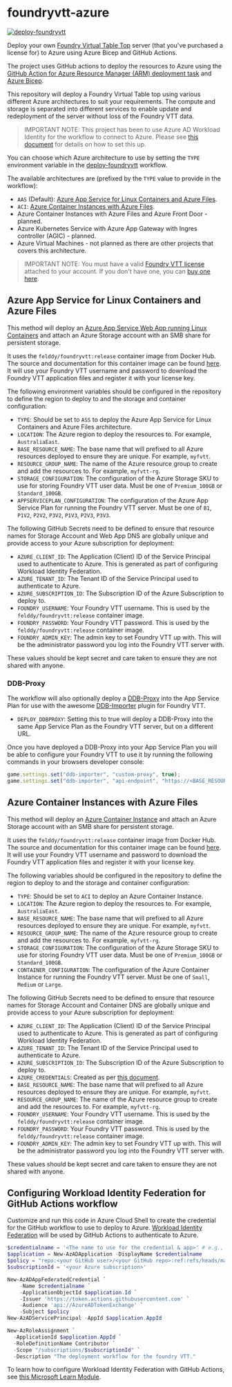 # foundryvtt-azure

[![deploy-foundryvtt](https://github.com/DsrDemoOrg/foundryvtt-azure/actions/workflows/deploy-foundryvtt.yml/badge.svg)](https://github.com/DsrDemoOrg/foundryvtt-azure/actions/workflows/deploy-foundryvtt.yml)

Deploy your own [Foundry Virtual Table Top](https://foundryvtt.com/) server (that you've purchased a license for) to Azure using Azure Bicep and GitHub Actions.

The project uses GitHub actions to deploy the resources to Azure using the [GitHub Action for Azure Resource Manager (ARM) deployment task](https://github.com/Azure/arm-deploy) and [Azure Bicep](https://aka.ms/Bicep).

This repository will deploy a Foundry Virtual Table top using various different Azure architectures to suit your requirements. The compute and storage is separated into different services to enable update and redeployment of the server without loss of the Foundry VTT data.

> IMPORTANT NOTE: This project has been to use Azure AD Workload Identity for the workflow to connect to Azure. Please see [this document](https://learn.microsoft.com/en-us/azure/developer/github/connect-from-azure) for details on how to set this up.

You can choose which Azure architecture to use by setting the `TYPE` environment variable in the [deploy-foundryvtt](https://github.com/DsrDemoOrg/foundryvtt-azure/actions/workflows/deploy-foundryvtt.yml) workflow.

The available architectures are (prefixed by the `TYPE` value to provide in the workflow):

- `AAS` (Default): [Azure App Service for Linux Containers and Azure Files](#azure-app-service-for-linux-containers-and-azure-files).
- `ACI`: [Azure Container Instances with Azure Files](#azure-container-instances-with-azure-files).
- Azure Container Instances with Azure Files and Azure Front Door - planned.
- Azure Kubernetes Service with Azure App Gateway with Ingres controller (AGIC) - planned.
- Azure Virtual Machines - not planned as there are other projects that covers this architecture.

> IMPORTANT NOTE: You must have a valid [Foundry VTT license](https://foundryvtt.com/) attached to your account. If you don't have one, you can [buy one here](https://foundryvtt.com/purchase/).

## Azure App Service for Linux Containers and Azure Files

This method will deploy an [Azure App Service Web App running Linux Containers](https://learn.microsoft.com/azure/app-service/configure-custom-container) and attach an Azure Storage account with an SMB share for persistent storage.

It uses the `felddy/foundryvtt:release` container image from Docker Hub. The source and documentation for this container image can be found [here](https://github.com/felddy/foundryvtt-docker). It will use your Foundry VTT username and password to download the Foundry VTT application files and register it with your license key.

The following environment variables should be configured in the repository to define the region to deploy to and the storage and container configuration:

- `TYPE`: Should be set to `ASS` to deploy the Azure App Service for Linux Containers and Azure Files architecture.
- `LOCATION`: The Azure region to deploy the resources to. For example, `AustraliaEast`.
- `BASE_RESOURCE_NAME`: The base name that will prefixed to all Azure resources deployed to ensure they are unique. For example, `myfvtt`.
- `RESOURCE_GROUP_NAME`: The name of the Azure resource group to create and add the resources to. For example, `myfvtt-rg`.
- `STORAGE_CONFIGURATION`: The configuration of the Azure Storage SKU to use for storing Foundry VTT user data. Must be one of `Premium_100GB` or `Standard_100GB`.
- `APPSERVICEPLAN_CONFIGURATION`: The configuration of the Azure App Service Plan for running the Foundry VTT server. Must be one of `B1`, `P1V2`, `P2V2`, `P3V2`, `P1V3`, `P2V3`, `P3V3`.

The following GitHub Secrets need to be defined to ensure that resource names for Storage Account and Web App DNS are globally unique and provide access to your Azure subscription for deployment:

- `AZURE_CLIENT_ID`: The Application (Client) ID of the Service Principal used to authenticate to Azure. This is generated as part of configuring Workload Identity Federation.
- `AZURE_TENANT_ID`: The Tenant ID of the Service Principal used to authenticate to Azure.
- `AZURE_SUBSCRIPTION_ID`: The Subscription ID of the Azure Subscription to deploy to.
- `FOUNDRY_USERNAME`: Your Foundry VTT username. This is used by the `felddy/foundryvtt:release` container image.
- `FOUNDRY_PASSWORD`: Your Foundry VTT password. This is used by the `felddy/foundryvtt:release` container image.
- `FOUNDRY_ADMIN_KEY`: The admin key to set Foundry VTT up with. This will be the administrator password you log into the Foundry VTT server with.

These values should be kept secret and care taken to ensure they are not shared with anyone.

### DDB-Proxy

The workflow will also optionally deploy a [DDB-Proxy](https://github.com/MrPrimate/ddb-proxy) into the App Service Plan for use with the awesome [DDB-Importer](https://github.com/MrPrimate/ddb-importer) plugin for Foundry VTT.

- `DEPLOY_DDBPROXY`: Setting this to true will deploy a DDB-Proxy into the same App Service Plan as the Foundry VTT server, but on a different URL.

Once you have deployed a DDB-Proxy into your App Service Plan you will be able to configure your Foundry VTT to use it by running the following commands in your browsers developer console:

```javascript
game.settings.set("ddb-importer", "custom-proxy", true);
game.settings.set("ddb-importer", "api-endpoint", "https://<BASE_RESOURCE_NAME>ddbproxy.azurewebsites.net");
```

## Azure Container Instances with Azure Files

This method will deploy an [Azure Container Instance](https://learn.microsoft.com/azure/container-instances/container-instances-overview) and attach an Azure Storage account with an SMB share for persistent storage.

It uses the `felddy/foundryvtt:release` container image from Docker Hub. The source and documentation for this container image can be found [here](https://github.com/felddy/foundryvtt-docker). It will use your Foundry VTT username and password to download the Foundry VTT application files and register it with your license key.

The following variables should be configured in the repository to define the region to deploy to and the storage and container configuration:

- `TYPE`: Should be set to `ACI` to deploy an Azure Container Instance.
- `LOCATION`: The Azure region to deploy the resources to. For example, `AustraliaEast`.
- `BASE_RESOURCE_NAME`: The base name that will prefixed to all Azure resources deployed to ensure they are unique. For example, `myfvtt`.
- `RESOURCE_GROUP_NAME`: The name of the Azure resource group to create and add the resources to. For example, `myfvtt-rg`.
- `STORAGE_CONFIGURATION`: The configuration of the Azure Storage SKU to use for storing Foundry VTT user data. Must be one of `Premium_100GB` or `Standard_100GB`.
- `CONTAINER_CONFIGURATION`: The configuration of the Azure Container Instance for running the Foundry VTT server. Must be one of `Small`, `Medium` or `Large`.

The following GitHub Secrets need to be defined to ensure that resource names for Storage Account and Container DNS are globally unique and provide access to your Azure subscription for deployment:

- `AZURE_CLIENT_ID`: The Application (Client) ID of the Service Principal used to authenticate to Azure. This is generated as part of configuring Workload Identity Federation.
- `AZURE_TENANT_ID`: The Tenant ID of the Service Principal used to authenticate to Azure.
- `AZURE_SUBSCRIPTION_ID`: The Subscription ID of the Azure Subscription to deploy to.
- `AZURE_CREDENTIALS`: Created as per [this document](https://github.com/marketplace/actions/azure-cli-action#configure-azure-credentials-as-github-secret).
- `BASE_RESOURCE_NAME`: The base name that will prefixed to all Azure resources deployed to ensure they are unique. For example, `myfvtt`.
- `RESOURCE_GROUP_NAME`: The name of the Azure resource group to create and add the resources to. For example, `myfvtt-rg`.
- `FOUNDRY_USERNAME`: Your Foundry VTT username. This is used by the `felddy/foundryvtt:release` container image.
- `FOUNDRY_PASSWORD`: Your Foundry VTT password. This is used by the `felddy/foundryvtt:release` container image.
- `FOUNDRY_ADMIN_KEY`: The admin key to set Foundry VTT up with. This will be the administrator password you log into the Foundry VTT server with.

These values should be kept secret and care taken to ensure they are not shared with anyone.

## Configuring Workload Identity Federation for GitHub Actions workflow

Customize and run this code in Azure Cloud Shell to create the credential for the GitHub workflow to use to deploy to Azure.
[Workload Identity Federation](https://learn.microsoft.com/azure/active-directory/develop/workload-identity-federation) will be used by GitHub Actions to authenticate to Azure.

```powershell
$credentialname = '<The name to use for the credential & app>' # e.g., github-dsrfoundryvtt-workflow
$application = New-AzADApplication -DisplayName $credentialname
$policy = "repo:<your GitHub user>/<your GitHub repo>:ref:refs/heads/main" # e.g., repo:DsrDemoOrg/foundryvtt-azure:ref:refs/heads/main
$subscriptionId = '<your Azure subscription>'

New-AzADAppFederatedCredential `
    -Name $credentialname `
    -ApplicationObjectId $application.Id `
    -Issuer 'https://token.actions.githubusercontent.com' `
    -Audience 'api://AzureADTokenExchange' `
    -Subject $policy
New-AzADServicePrincipal -AppId $application.AppId

New-AzRoleAssignment `
  -ApplicationId $application.AppId `
  -RoleDefinitionName Contributor `
  -Scope "/subscriptions/$subscriptionId" `
  -Description "The deployment workflow for the foundry VTT."
```

To learn how to configure Workload Identity Federation with GitHub Actions, see [this Microsoft Learn Module](https://learn.microsoft.com/training/modules/authenticate-azure-deployment-workflow-workload-identities).
